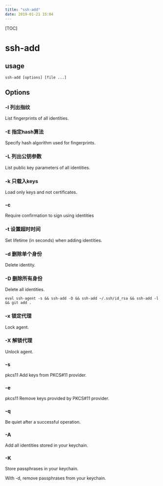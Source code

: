 ```yaml
---
title: "ssh-add"
date: 2019-01-21 15:04
---
```



[TOC]



# ssh-add



## usage

```
ssh-add [options] [file ...]
```

## Options

### -l  列出指纹

List fingerprints of all identities.



### -E 指定hash算法

Specify hash algorithm used for fingerprints.



### -L 列出公钥参数

List public key parameters of all identities.



### -k 只载入keys

Load only keys and not certificates.



### -c  

Require confirmation to sign using identities



### -t 设置超时时间

Set lifetime (in seconds) when adding identities.

### -d 删除单个身份

Delete identity.

### -D 删除所有身份

Delete all identities.

```
eval ssh-agent -s && ssh-add -D && ssh-add ~/.ssh/id_rsa && ssh-add -l && git add .
```



### -x 锁定代理

Lock agent.

### -X 解锁代理

Unlock agent.

### -s

pkcs11   Add keys from PKCS#11 provider.

### -e

pkcs11   Remove keys provided by PKCS#11 provider.

### -q

Be quiet after a successful operation.

### -A

Add all identities stored in your keychain.

### -K

Store passphrases in your keychain.


With -d, remove passphrases from your keychain.